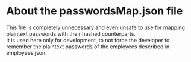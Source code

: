 # About the passwordsMap.json file

This file is completely unnecessary and even unsafe to use for mapping plaintext passwords with their hashed counterparts.  
It is used here only for development, to not force the developer to remember the plaintext passwords of the employees described in employees.json.
